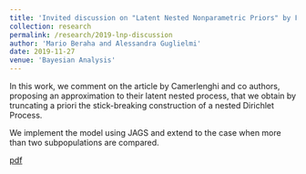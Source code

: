 ```yaml
---
title: 'Invited discussion on "Latent Nested Nonparametric Priors" by F. Camerlenghi, D. B. Dunson, A. Lijoi, I. Prünster and A. Rodríguez'
collection: research
permalink: /research/2019-lnp-discussion
author: 'Mario Beraha and Alessandra Guglielmi'
date: 2019-11-27
venue: 'Bayesian Analysis'
---
```


In this work, we comment on the article by Camerlenghi and co authors, proposing
an approximation to their latent nested process, that we obtain by
truncating a priori the stick-breaking construction of a nested Dirichlet Process.

We implement the model using JAGS and extend to the case when more than two
subpopulations are compared.

[pdf](https://mberaha.github.io/files/discussion_lnp.pdf)
